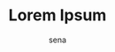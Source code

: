 ---
layout: ipsumpage

title: Lorem Ipsum
key: lorem_ipsum
description: "Lorem Ipsum is simply dummy text of the printing and typesetting industry. Lorem Ipsum has been the industry's standard dummy text ever since the 1500s, when an unknown printer took a galley of type and scrambled it to make a type specimen book. It has survived not only five centuries, but also the leap into electronic typesetting, remaining essentially unchanged. It was popularised in the 1960s with the release of Letraset sheets containing Lorem Ipsum passages, and more recently with desktop publishing software like Aldus PageMaker including versions of Lorem Ipsum."
site: "http://lipsum.com/"
author: sena
start_with: "Lorem ipsum dolor sit amet"
collaborative: true
language:
  - name: latin
    text:
    - Nulla facilisi.
    - Nam ut est dui.
    - Ut eu eros est.
    - Ut et elit arcu.
    - Sed non mi quam.
    - In vel mi magna.
    - Nulla facilisi.
    - Etiam ac eros mi.
    - Ut sed erat elit.
    - In vel erat nisl.
    - Proin eu sem est.
    - Nam sed nunc nibh.
    - Sed eu diam lorem.
    - Etiam et nunc est.
    - Cras sed augue mi.
    - Etiam non mi nisi.
    - Proin in nisi leo.
    - Nam in velit quam.
    - Nunc quis nibh dui.
    - Sed in mollis arcu.
    - Mauris at nunc est.
    - Ut vitae sem dolor.
    - Proin a ligula sem.
    - Cras a tempus arcu.
    - In et porta mauris.
    - Donec nec ex velit.
    - Etiam sed nisl quam.
    - Sed in lacus libero.
    - Nunc id augue justo.
    - Nunc eu turpis diam.
    - Mauris vel velit ex.
    - Suspendisse potenti.
    - Aliquam a nisl ante.
    - Proin id ipsum odio.
    - Mauris in nunc nibh.
    - Sed id turpis lacus.
    - Mauris vel est elit.
    - Nulla a rutrum diam.
    - Sed id dapibus diam.
    - Aliquam id quam mi.
    - Etiam in magna diam.
    - Duis ut massa dolor.
    - Donec a tempor nisi.
    - Cras id dapibus est.
    - Proin a aliquet eros.
    - Nam in dignissim dui.
    - Cras eu rutrum velit.
    - Cras at hendrerit ex.
    - In eget tempus elit.
    - Fusce et varius orci.
    - Quisque at nunc nunc.
    - Ut vitae dolor risus.
    - Aliquam eu sem justo.
    - Sed nec dolor sapien.
    - Nam id pretium lorem.
    - Ut in accumsan justo.
    - Aliquam erat volutpat.
    - Maecenas at urna quam.
    - Ut ut molestie massa.
    - Cras non magna tortor.
    - Aliquam ac purus arcu.
    - Aenean et quam libero.
    - Sed vel accumsan arcu.
    - Sed non laoreet massa.
    - Duis vel mattis massa.
    - Morbi ut rutrum risus.
    - Nunc eu dapibus velit.
    - Sed sed dictum mauris.
    - Integer id ipsum orci.
    - Etiam a convallis est.
    - Cras ac volutpat urna.
    - Cras vel lectus metus.
    - Duis vitae lacus nisl.
    - Mauris eget diam quam.
    - Aliquam vel urna nisi.
    - Maecenas sed sem felis.
    - Nulla quis congue orci.
    - Maecenas eu urna massa.
    - Nam nec placerat risus.
    - Morbi vitae nibh augue.
    - Morbi non finibus arcu.
    - Etiam in porttitor leo.
    - Proin quis risus nulla.
    - Quisque at odio libero.
    - In nec vulputate magna.
    - Etiam eget metus risus.
    - Sed efficitur diam leo.
    - Donec et rutrum mauris.
    - Aliquam erat volutpat.
    - Donec eget nulla felis.
    - Integer at dolor dolor.
    - Praesent a porta lacus.
    - Duis et convallis odio.
    - Morbi quis pretium est.
    - Nunc quis sodales erat.
    - Vivamus nec congue nunc.
    - Quisque et pretium urna.
    - Proin eu vehicula ante.
    - Donec et aliquam tortor.
    - Duis sed accumsan purus.
    - Sed consequat mi lectus.
    - Morbi at rhoncus ipsum.
    - Nunc et porttitor magna.
    - Praesent eu porta felis.
    - Mauris at pulvinar quam.
    - Praesent et sapien dui.
    - In vitae ultrices purus.
    - Nunc nec consequat odio.
    - Nulla ac convallis nisl.
    - Nulla nec venenatis sem.
    - Sed vitae tempor tellus.
    - Donec et gravida felis.
    - Praesent id dui tellus.
    - Sed nec ullamcorper nunc.
    - Maecenas et tempor lorem.
    - Morbi sed euismod ligula.
    - Cras bibendum mi mauris.
    - Praesent ut aliquet quam.
    - Maecenas eget dolor ante.
    - Vivamus eu sodales purus.
    - Nulla vel tincidunt quam.
    - Phasellus ut maximus est.
    - Aliquam vel mauris diam.
    - Vivamus quis velit lacus.
    - Mauris quis rutrum magna.
    - Proin eget egestas lacus.
    - Maecenas et dignissim ex.
    - Aenean quis dapibus diam.
    - Proin accumsan nulla arcu.
    - Donec non elementum velit.
    - In sit amet tempor turpis.
    - Pellentesque eu semper ex.
    - Vivamus eget ligula lorem.
    - Sed id sollicitudin nulla.
    - Quisque ut venenatis nunc.
    - In vel pellentesque elit.
    - Maecenas non felis tortor.
    - Duis nec malesuada massa.
    - Aenean sed dignissim urna.
    - Maecenas vel semper lorem.
    - Nulla sit amet massa diam.
    - Fusce aliquet mauris eros.
    - Fusce sed ultrices sapien.
    - Fusce ac ultricies mauris.
    - Sed quis imperdiet turpis.
    - Nulla ut molestie sapien.
    - Quisque id hendrerit eros.
    - Aenean quis cursus turpis.
    - Quisque a facilisis lacus.
    - Nunc vulputate mauris nibh.
    - Integer non pulvinar purus.
    - Vestibulum at lobortis dui.
    - Nunc pretium semper mollis.
    - Integer ac fringilla lacus.
    - Suspendisse a dictum lorem.
    - Cras eget efficitur tellus.
    - Vivamus quis hendrerit est.
    - Donec auctor vehicula urna.
    - Sed mollis lacinia iaculis.
    - Etiam sit amet tellus nunc.
    - Vestibulum non purus justo.
    - Praesent in vehicula ipsum.
    - Duis at vestibulum libero.
    - Phasellus nec maximus diam.
    - Vestibulum a dapibus lorem.
    - Donec sit amet massa felis.
    - Curabitur nec aliquam nibh.
    - Sed venenatis rhoncus justo.
    - Ut convallis commodo tempus.
    - Donec eget pellentesque mi.
    - Morbi feugiat porta blandit.
    - Morbi tempus mollis maximus.
    - Aliquam sit amet eros quam.
    - Donec et condimentum tellus.
    - Suspendisse et rhoncus nibh.
    - Phasellus quis dolor mauris.
    - Aenean sed porttitor tellus.
    - Ut mollis tempus vestibulum.
    - Aliquam sit amet risus arcu.
    - Duis congue semper ultrices.
    - Sed bibendum semper blandit.
    - Praesent nec hendrerit nisl.
    - Aenean eget accumsan ipsum.
    - Morbi sit amet tortor ipsum.
    - Nunc vitae pellentesque erat.
    - Curabitur eu sagittis mauris.
    - Vestibulum eu consequat nisl.
    - Vestibulum vitae mattis quam.
    - Donec bibendum euismod massa.
    - In sit amet tincidunt turpis.
    - Maecenas eget posuere sapien.
    - In porttitor auctor molestie.
    - Suspendisse nec ligula ipsum.
    - Proin iaculis posuere felis.
    - Vivamus in ullamcorper lacus.
    - Sed semper rutrum ultricies.
    - Ut ornare et dolor at viverra.
    - Vestibulum ut tincidunt metus.
    - Vivamus sit amet mauris purus.
    - Phasellus nec imperdiet ipsum.
    - Etiam ornare semper vulputate.
    - Nulla tempor dapibus pulvinar.
    - Mauris faucibus vulputate sem.
    - Phasellus in consectetur nibh.
    - Nullam pharetra volutpat nunc.
    - Fusce sit amet suscipit metus.
    - Phasellus id hendrerit lectus.
    - Donec luctus nec mi id finibus.
    - Duis pharetra hendrerit congue.
    - Aliquam iaculis auctor varius.
    - Morbi blandit facilisis mollis.
    - Fusce venenatis viverra cursus.
    - Nullam malesuada viverra porta.
    - Nunc efficitur dapibus dapibus.
    - Donec accumsan a elit ut semper.
    - Pellentesque a dignissim libero.
    - Sed finibus quis magna ut porta.
    - Nulla efficitur mollis placerat.
    - Quisque varius aliquam faucibus.
    - Nulla placerat efficitur dictum.
    - Donec tincidunt sagittis mattis.
    - Mauris placerat lobortis tempor.
    - Pellentesque sit amet nibh diam.
    - Sed consectetur faucibus rutrum.
    - Aenean congue sagittis pharetra.
    - Suspendisse non hendrerit massa.
    - Pellentesque a vestibulum nunc.
    - In hac habitasse platea dictumst.
    - Suspendisse quis bibendum justo.
    - Curabitur sit amet ligula tellus.
    - Nulla rutrum convallis ultricies.
    - Donec sagittis ullamcorper felis.
    - Ut egestas quis erat in eleifend.
    - Suspendisse sit amet lacus risus.
    - Nullam cursus finibus dignissim.
    - Phasellus varius interdum maximus.
    - Fusce laoreet fermentum malesuada.
    - Donec varius est a semper laoreet.
    - Cras rutrum non ante ut elementum.
    - Proin euismod fermentum venenatis.
    - Ut a nulla ac velit luctus ornare.
    - Donec iaculis vestibulum vehicula.
    - Nullam ultrices tristique dapibus.
    - Sed malesuada vestibulum iaculis.
    - Quisque iaculis vel massa a porta.
    - Maecenas blandit commodo interdum.
    - Pellentesque ut sollicitudin ante.
    - Quisque mollis et dolor at rutrum.
    - Donec vestibulum aliquet facilisis.
    - In eu leo id lacus gravida commodo.
    - In fringilla vel ante non bibendum.
    - Phasellus sit amet volutpat ligula.
    - Aenean egestas in augue in laoreet.
    - Pellentesque sit amet iaculis eros.
    - Nulla fringilla ac orci in laoreet.
    - Etiam lacinia at neque nec ornare.
    - Fusce interdum vulputate suscipit.
    - Pellentesque sit amet molestie sem.
    - Nam tempus mi eu rhoncus suscipit.
    - Nulla tristique porttitor pharetra.
    - Sed lacinia sollicitudin malesuada.
    - Curabitur ultricies varius feugiat.
    - Aliquam fermentum volutpat aliquam.
    - Phasellus cursus eu urna eu laoreet.
    - Duis faucibus et purus non sodales.
    - Nullam rutrum ac dui eu consectetur.
    - Ut laoreet tempor sem ut tristique.
    - Nulla interdum non diam non aliquet.
    - Nam ultrices eget massa et placerat.
    - Aliquam lobortis at ante non cursus.
    - Ut malesuada at neque eget molestie.
    - Maecenas elementum fringilla semper.
    - Ut at nibh vitae dui mattis aliquam.
    - Pellentesque luctus luctus eleifend.
    - Vivamus porttitor aliquam ultricies.
    - Maecenas tempus in ex vitae commodo.
    - Sed elementum eget urna ac accumsan.
    - Nunc a sem ut nibh luctus tristique.
    - Donec porttitor feugiat condimentum.
    - Ut et egestas tellus, et feugiat ex.
    - Nulla varius pellentesque pulvinar.
    - Suspendisse sit amet vehicula neque.
    - Fusce dignissim hendrerit hendrerit.
    - Etiam laoreet porttitor consectetur.
    - Sed interdum eu sapien a scelerisque.
    - In sodales faucibus diam eu gravida.
    - Vivamus bibendum eget est in sodales.
    - Aenean blandit et tortor sed feugiat.
    - Duis sodales erat nec cursus gravida.
    - Proin hendrerit ac erat in convallis.
    - Proin auctor tempus lacus et egestas.
    - Nulla suscipit sed neque et sagittis.
    - Phasellus ultricies iaculis blandit.
    - Suspendisse vehicula porta hendrerit.
    - Integer accumsan condimentum lacinia.
    - Mauris aliquet consectetur venenatis.
    - Cras pharetra eget odio et eleifend.
    - Quisque varius eu lacus in ultricies.
    - Cras non accumsan nisi, a varius eros.
    - Morbi laoreet dui ut mattis vulputate.
    - Aenean accumsan sem in pretium tempus.
    - Suspendisse dignissim feugiat sodales.
    - Praesent condimentum ornare facilisis.
    - Suspendisse lacinia suscipit bibendum.
    - Suspendisse malesuada rhoncus egestas.
    - Donec lacinia ut sem quis consectetur.
    - Proin convallis a dui non ullamcorper.
    - Proin lobortis ut arcu eget tristique.
    - Etiam luctus nulla ac faucibus luctus.
    - Pellentesque rutrum tincidunt finibus.
    - Nam interdum eleifend neque eu mollis.
    - Vestibulum congue porttitor hendrerit.
    - Cras sagittis id lorem feugiat tempor.
    - Praesent ornare ut turpis eu sodales.
    - In fermentum bibendum neque in varius.
    - Cras id elementum dui, a pretium nunc.
    - Etiam interdum vel neque eu hendrerit.
    - Sed tincidunt felis id congue mattis.
    - Integer malesuada ipsum vel molestie.
    - Donec faucibus rutrum erat sed ornare.
    - Nam fringilla sed dolor quis malesuada.
    - Sed ultricies metus vel cursus viverra.
    - Fusce feugiat vitae augue eget dapibus.
    - Nunc ut ornare orci, vitae laoreet est.
    - Donec mollis euismod erat ut fermentum.
    - Nam convallis vitae nulla non faucibus.
    - Duis tincidunt fermentum sem id tempus.
    - Aliquam laoreet nec mi porta elementum.
    - Sed rutrum mollis mauris nec ultricies.
    - Sed sed erat nec neque dapibus feugiat.
    - Duis egestas ante eu commodo hendrerit.
    - Sed cursus facilisis metus et volutpat.
    - Sed tempus metus vel pretium porttitor.
    - Fusce a erat in tortor tempor molestie.
    - In tempor orci non nulla tempus tempus.
    - Maecenas ultricies facilisis convallis.
    - Pellentesque euismod egestas venenatis.
    - Donec vehicula viverra eros eu aliquet.
    - Vestibulum consectetur finibus gravida.
    - Donec accumsan id urna sit amet dictum.
    - Donec consectetur nec est et dignissim.
    - Sed sed quam non est finibus hendrerit.
    - Vivamus vestibulum sed lacus eu mollis.
    - Sed mattis ante ac leo semper lobortis.
    - Aenean aliquet eget lectus eget tempor.
    - Nam vestibulum imperdiet quam a rutrum.
    - Vivamus efficitur at elit eget laoreet.
    - Donec a quam ut turpis iaculis molestie.
    - Praesent rutrum nulla id ornare euismod.
    - Nam suscipit est ac tristique imperdiet.
    - Sed eu commodo eros, ac porttitor justo.
    - Cras vel nisl at mauris imperdiet porta.
    - Nam eleifend erat vel dictum vestibulum.
    - Duis commodo neque at consequat dapibus.
    - Nulla malesuada euismod metus a laoreet.
    - Cras placerat a magna eget pellentesque.
    - Mauris luctus dolor quis tempor aliquet.
    - Praesent molestie et urna sed tristique.
    - Etiam sed quam id nisl mollis imperdiet.
    - Donec quis quam et diam lacinia lacinia.
    - Praesent porta nisl ut laoreet sagittis.
    - Fusce id semper tortor, a accumsan urna.
    - Aenean varius consectetur est at luctus.
    - Ut lobortis libero eu convallis egestas.
    - Donec sed dui in neque suscipit egestas.
    - Quisque lobortis ultricies leo a dictum.
    - Fusce imperdiet dictum dolor in gravida.
    - Sed ac justo eget felis luctus volutpat.
    - Integer viverra neque et luctus rhoncus.
    - Suspendisse bibendum facilisis placerat.
    - Proin a euismod leo, aliquet ornare est.
    - Nam a tellus eu ipsum malesuada luctus.
    - Fusce vulputate eget augue ut elementum.
    - Nunc luctus vulputate dolor a consequat.
    - Sed congue magna a odio aliquam accumsan.
    - Phasellus sodales ac ipsum vel convallis.
    - Nunc quis nibh non sem viverra interdum.
    - Mauris sodales quam et ex tempor egestas.
    - Donec eu luctus dolor, non posuere felis.
    - Nulla mollis risus et venenatis pharetra.
    - Fusce eget risus ut sem semper elementum.
    - Duis sodales odio at tincidunt imperdiet.
    - Sed ut accumsan turpis, eu lacinia magna.
    - Sed quis mauris sed nisl volutpat varius.
    - In molestie porttitor eros sed hendrerit.
    - Aliquam aliquet vitae sem ut consectetur.
    - Vestibulum dapibus id magna id tincidunt.
    - Vestibulum vehicula ut nibh sed sagittis.
    - Sed pulvinar dui ut condimentum interdum.
    - Sed non elit nec dolor gravida ultricies.
    - Nullam volutpat arcu et vehicula feugiat.
    - Nam dignissim turpis at accumsan feugiat.
    - Aenean lacinia nulla a tincidunt egestas.
    - Sed nec tellus nec enim mattis dignissim.
    - Cras lobortis est vel venenatis aliquet.
    - Duis tempus tellus non mi ornare maximus.
    - Duis vitae est at augue congue elementum.
    - Nam venenatis justo vel semper imperdiet.
    - Nam vestibulum vulputate nisi id posuere.
    - Nulla faucibus lacus et bibendum gravida.
    - Nulla consequat elit at mollis elementum.
    - Aenean sagittis fermentum nisi eu congue.
    - Nullam egestas imperdiet purus id auctor.
    - In sed accumsan ipsum, nec tempus libero.
    - Duis rutrum justo quis tristique finibus.
    - Ut pretium leo et diam aliquam hendrerit.
    - Aliquam egestas eros in ultricies cursus.
    - Duis id ipsum a ipsum suscipit fermentum.
    - Mauris mollis ligula ac rhoncus volutpat.
    - Donec ultricies sit amet mauris ac mattis.
    - Quisque dictum augue et tristique iaculis.
    - Nullam bibendum ipsum a placerat commodo.
    - In consectetur dapibus urna ac vestibulum.
    - Morbi nec magna egestas ex cursus finibus.
    - Donec id interdum lacus, et dapibus augue.
    - Donec id sagittis eros, non luctus sapien.
    - Donec in eros quis risus euismod placerat.
    - Cras id dictum quam, vel ullamcorper diam.
    - Etiam vitae commodo velit, a dapibus erat.
    - Vivamus vel ipsum vel nibh lacinia varius.
    - Maecenas ornare ipsum ut placerat rhoncus.
    - Proin consectetur sed diam ut condimentum.
    - Etiam faucibus dictum erat quis fermentum.
    - Maecenas eu aliquam orci, at viverra arcu.
    - Nullam ut nisl in lacus rhoncus porttitor.
    - Etiam consequat elementum ante ac pretium.
    - Sed sodales augue id sapien porta finibus.
    - Nam ut tellus quis est suscipit fringilla.
    - Vestibulum mollis eu neque quis dignissim.
    - Nam consequat hendrerit justo non sodales.
    - Suspendisse ut mi a ligula rutrum iaculis.
    - Donec dapibus vitae libero quis facilisis.
    - Integer a nisi ac ligula faucibus blandit.
    - Sed feugiat massa eu sollicitudin posuere.
    - Sed eget congue metus, sed accumsan dolor.
    - Mauris eget nunc ac ante tempus vulputate.
    - Nulla sed urna vel urna dignissim dapibus.
    - Cras condimentum vitae augue et elementum.
    - Sed non purus nec dui sollicitudin ornare.
    - Maecenas tristique pellentesque vulputate.
    - Mauris eleifend sit amet dui non sagittis.
    - Donec eleifend neque sed placerat egestas.
    - Proin accumsan nisl ac porttitor tincidunt.
    - Integer in posuere ligula, a dapibus felis.
    - Nunc aliquet dapibus tellus quis facilisis.
    - Phasellus commodo quis augue eget placerat.
    - Nam tincidunt odio a lobortis pellentesque.
    - Nam ullamcorper faucibus leo quis molestie.
    - Etiam in commodo lectus, id fringilla diam.
    - Sed bibendum lobortis nibh at sollicitudin.
    - Duis scelerisque convallis dui nec lacinia.
    - Maecenas sollicitudin accumsan scelerisque.
    - Nullam lacinia metus eu sagittis facilisis.
    - Integer vitae massa eget ante semper porta.
    - In commodo purus non dui dapibus vulputate.
    - Proin nec sodales neque, ac laoreet tellus.
    - Aliquam ullamcorper sed risus et tristique.
    - Maecenas posuere mauris non tempus laoreet.
    - Aenean non venenatis leo, sed tempus massa.
    - Cras pellentesque sodales nisl ut accumsan.
    - Duis sed sapien eu lectus congue tincidunt.
    - Phasellus ornare tellus ac porta vulputate.
    - Sed quis viverra leo, vel condimentum erat.
    - Etiam quis orci at ligula molestie lacinia.
    - Cras vel magna auctor quam faucibus cursus.
    - Nam id magna eget sapien vehicula pulvinar.
    - Morbi imperdiet odio a dapibus scelerisque.
    - Vivamus lacinia nunc non hendrerit feugiat.
    - Ut tincidunt lacus ac augue rhoncus pretium.
    - Sed ultrices scelerisque turpis a tristique.
    - Etiam porta nibh id justo gravida imperdiet.
    - Morbi lobortis pharetra libero id sagittis.
    - Vestibulum feugiat sed lectus nec hendrerit.
    - Aenean tincidunt turpis eu imperdiet rutrum.
    - Cras scelerisque porttitor libero eu semper.
    - Curabitur egestas maximus augue ac laoreet.
    - Aenean aliquet erat euismod placerat congue.
    - Mauris blandit lacinia metus eget placerat.
    - Sed malesuada dictum sapien sit amet luctus.
    - Mauris convallis tristique tortor a viverra.
    - Nullam sodales mi eget leo tristique semper.
    - Pellentesque venenatis eget velit et tempor.
    - Nunc tempus sit amet metus quis condimentum.
    - Donec mollis condimentum justo et facilisis.
    - Phasellus nec ante ut magna dapibus feugiat.
    - Nullam ut convallis eros, id placerat massa.
    - Aenean vestibulum ac dolor suscipit cursus.
    - Nunc interdum ex id quam tristique molestie.
    - Quisque vel enim sed nulla tempus accumsan.
    - Aenean at orci id lectus hendrerit finibus.
    - Suspendisse cursus non dui eleifend iaculis.
    - Proin pharetra ullamcorper nibh eget cursus.
    - Proin rutrum nunc vitae placerat efficitur.
    - Duis in odio vel nulla consectetur feugiat.
    - Cras suscipit sem sed malesuada scelerisque.
    - Sed tincidunt nibh sed sem efficitur ornare.
    - Nunc sed diam quis justo placerat tincidunt.
    - Duis scelerisque elementum magna ut gravida.
    - Nunc a laoreet lectus, volutpat mattis sem.
    - Mauris vitae imperdiet est, ac tempus tortor.
    - Aliquam rutrum orci porta finibus vestibulum.
    - In pretium sit amet libero eget scelerisque.
    - Phasellus et tortor id odio iaculis vehicula.
    - Ut elementum lorem eget metus semper posuere.
    - Aenean lobortis purus ut arcu porta sodales.
    - Etiam a elit condimentum nunc tempus aliquet.
    - In aliquam neque et neque volutpat consequat.
    - Integer efficitur lorem ac dapibus vulputate.
    - Morbi pulvinar ante a nisi consequat egestas.
    - Donec scelerisque interdum nunc et vulputate.
    - Sed quis sagittis lacus, sed ultrices sapien.
    - Etiam egestas ligula sed aliquet ullamcorper.
    - Phasellus vitae pulvinar urna, in luctus leo.
    - Aliquam in vulputate nisl, et vehicula massa.
    - Nulla eget dui eget orci vestibulum interdum.
    - Cras vitae scelerisque lorem, id ornare ante.
    - Aenean nec placerat neque, eget dictum velit.
    - Mauris sed elit ac tellus tempus condimentum.
    - Suspendisse lobortis tortor a tempus lacinia.
    - Ut malesuada metus sit amet efficitur ornare.
    - Cras sed tincidunt arcu, rutrum interdum leo.
    - Aenean vitae dolor nec nunc interdum lacinia.
    - Nullam vehicula et arcu eleifend scelerisque.
    - Fusce sed arcu et leo pellentesque facilisis.
    - Pellentesque consequat id risus ut suscipit.
    - Aliquam a ultrices velit, sit amet dapibus ex.
    - Maecenas egestas augue eget venenatis feugiat.
    - Morbi et aliquet nulla, sit amet laoreet urna.
    - Praesent fermentum volutpat nibh id convallis.
    - Integer eleifend sit amet dolor ut vestibulum.
    - Praesent accumsan sit amet libero vel euismod.
    - Morbi nec lectus ut massa consectetur feugiat.
    - Mauris posuere odio non metus luctus pharetra.
    - Etiam convallis venenatis leo vitae pulvinar.
    - Donec at interdum magna, fermentum varius dui.
    - Praesent at vestibulum augue, et semper massa.
    - Mauris a lectus sed massa porttitor fermentum.
    - Sed tempus leo et urna pellentesque efficitur.
    - Integer in tincidunt dui, et vestibulum massa.
    - Nulla condimentum leo ac mi tincidunt dictum.
    - Suspendisse tempus risus vitae gravida ornare.
    - Curabitur eleifend accumsan eros at imperdiet.
    - Suspendisse consequat porta augue a tincidunt.
    - Pellentesque dapibus velit id ornare interdum.
    - Mauris tempus tortor viverra ex rutrum cursus.
    - Morbi viverra erat eu nisi congue consectetur.
    - Sed lacinia nisi at nunc scelerisque placerat.
    - Mauris condimentum ipsum in vehicula vehicula.
    - Pellentesque a nisi vitae orci posuere tempus.
    - Nam ornare tortor sed nisl fringilla sagittis.
    - Suspendisse euismod ipsum eu bibendum iaculis.
    - Proin rutrum metus eleifend porttitor iaculis.
    - Fusce ut porttitor mi, efficitur ornare nunc.
    - Praesent placerat feugiat elit eget tincidunt.
    - Praesent fermentum facilisis nunc eu vehicula.
    - Morbi eget urna sed augue gravida ullamcorper.
    - Vestibulum consectetur at tortor non facilisis.
    - Fusce eget suscipit sapien, eget rhoncus lorem.
    - Nullam ornare libero quis est molestie sodales.
    - Phasellus ac maximus dui, vel consequat ligula.
    - Etiam placerat sem non ligula tempor consequat.
    - Sed sit amet neque ac nisl elementum pulvinar.
    - Sed tempus sem eu tellus tincidunt condimentum.
    - Curabitur id elementum velit, ut vehicula nibh.
    - Donec vehicula turpis id odio pretium interdum.
    - Integer ac metus sit amet elit accumsan auctor.
    - Fusce at hendrerit lorem, in ullamcorper ipsum.
    - Nullam lobortis arcu in mauris semper molestie.
    - Fusce quis ultricies metus, quis lobortis ante.
    - Integer eget eros eget quam placerat venenatis.
    - Nam facilisis mauris vel nulla feugiat blandit.
    - Sed ut purus sit amet erat imperdiet dignissim.
    - Nullam laoreet nisl sed lacus pharetra rhoncus.
    - Maecenas interdum aliquam nisi vitae consequat.
    - Vestibulum at velit a tellus varius tincidunt.
    - Mauris interdum turpis a diam imperdiet mattis.
    - Sed porta dolor odio, ac cursus diam ornare a.
    - Morbi ac ex ut lorem viverra laoreet at ut leo.
    - Donec sagittis neque eu nunc lobortis egestas.
    - Cras sit amet hendrerit augue, ut mollis felis.
    - Praesent vestibulum scelerisque sem ut rhoncus.
    - Donec tincidunt eros eu lectus laoreet pretium.
    - Nam interdum nisi et velit efficitur tristique.
    - Sed tempor lectus vel lacus tincidunt suscipit.
    - Mauris pellentesque suscipit lacus ut placerat.
    - Nunc condimentum dolor at nunc dapibus iaculis.
    - Donec vitae posuere nulla, eget venenatis ante.
    - Vivamus ac justo at turpis convallis efficitur.
    - Sed condimentum turpis eu metus semper eleifend.
    - Pellentesque quis mi non erat fringilla semper.
    - Nunc imperdiet consectetur magna, ac rutrum dui.
    - Donec maximus metus a orci vestibulum imperdiet.
    - Proin a quam interdum felis vulputate tincidunt.
    - Donec lobortis metus quis magna eleifend auctor.
    - Morbi aliquet justo vitae tellus luctus commodo.
    - Aenean efficitur sit amet libero a ullamcorper.
    - Mauris vestibulum suscipit mauris vitae aliquam.
    - Mauris venenatis est sit amet facilisis viverra.
    - Praesent placerat felis id nunc iaculis dapibus.
    - Vestibulum vitae accumsan dui, nec ornare metus.
    - Mauris sollicitudin vel dolor vitae consectetur.
    - Aliquam scelerisque turpis quis vehicula rutrum.
    - Pellentesque volutpat vehicula est quis aliquam.
    - Aliquam vel finibus mi, faucibus convallis orci.
    - Phasellus eget sem varius enim consequat tempor.
    - Nulla vel lobortis tortor, nec pellentesque sem.
    - Curabitur eget tristique mi, ac malesuada nulla.
    - Phasellus ultricies urna vel nisi rutrum ornare.
    - Vestibulum placerat sem eget efficitur volutpat.
    - Vestibulum nec aliquet massa, ac mollis turpis.
    - Phasellus pharetra leo a enim molestie faucibus.
    - Mauris aliquet elit quis enim rhoncus elementum.
    - Maecenas sit amet metus vel eros dictum aliquet.
    - Etiam finibus massa posuere est cursus accumsan.
    - Phasellus ornare lectus eu purus congue viverra.
    - Phasellus ornare tellus vitae commodo dignissim.
    - Vestibulum in ultricies augue, at porttitor dui.
    - Morbi efficitur est vel ante malesuada molestie.
    - Quisque eget lobortis erat, quis bibendum massa.
    - Etiam ullamcorper tellus id efficitur fringilla.
    - Sed eleifend rhoncus dui hendrerit pellentesque.
    - Etiam venenatis fringilla lorem id sollicitudin.
    - Morbi sit amet venenatis odio, at rutrum tellus.
    - Aliquam placerat ex in sem pellentesque iaculis.
    - Phasellus iaculis libero eleifend egestas dictum.
    - Phasellus non tortor in augue ullamcorper rutrum.
    - Mauris sit amet interdum dui, id porttitor nulla.
    - Maecenas pulvinar gravida risus sit amet euismod.
    - Etiam pharetra urna vel orci laoreet ullamcorper.
    - Aenean fringilla sit amet lorem viverra bibendum.
    - Vivamus euismod nibh nec augue facilisis rhoncus.
    - Proin fringilla turpis varius auctor ullamcorper.
    - Integer iaculis pellentesque turpis ut ultricies.
    - Donec tincidunt odio sed eros varius scelerisque.
    - Pellentesque sagittis nisl eget sagittis viverra.
    - Morbi pharetra tellus id nulla egestas tincidunt.
    - Integer at nisi maximus massa convallis interdum.
    - Fusce id ipsum non diam tempor feugiat at ut sem.
    - Etiam ultricies diam eget erat egestas tincidunt.
    - Pellentesque vel pulvinar mi, quis sagittis erat.
    - Nunc blandit vestibulum nulla, sed posuere magna.
    - Mauris eget faucibus nunc, nec scelerisque ipsum.
    - Proin sodales ligula eu metus porttitor gravida.
    - Donec facilisis lorem at libero accumsan laoreet.
    - Praesent a molestie nisl, rhoncus blandit tellus.
    - Proin mollis nisi consequat orci dictum suscipit.
    - Mauris lobortis nisl quis mauris mollis fermentum.
    - Fusce dignissim felis a justo facilisis hendrerit.
    - Proin et mi ut sem dictum fringilla quis at lorem.
    - Donec aliquet turpis non pellentesque ullamcorper.
    - Ut eu diam non sem porttitor porta id vitae arcu.
    - Sed ut sem ac orci placerat fringilla in non nunc.
    - Pellentesque eget ultricies sem, non feugiat enim.
    - Nullam dignissim ante eu lectus sagittis vehicula.
    - Mauris non elit at nisl tempus gravida ut sed dui.
    - Nunc in vehicula elit, aliquam ullamcorper libero.
    - Curabitur eget ultricies risus, et pulvinar ipsum.
    - Fusce semper pellentesque sem, ut bibendum mauris.
    - Vestibulum laoreet lacus ac dui interdum accumsan.
    - Aliquam efficitur lorem id sollicitudin tincidunt.
    - Proin tincidunt dolor id augue scelerisque tempor.
    - Nullam hendrerit efficitur erat sit amet accumsan.
    - Vestibulum non faucibus tellus, a consectetur dui.
    - Maecenas sagittis urna et est efficitur ultricies.
    - Nullam vestibulum sed enim vestibulum condimentum.
    - Nulla pretium purus eu ipsum consequat vestibulum.
    - Donec fermentum enim vitae leo condimentum dictum.
    - Nam ullamcorper neque pharetra eleifend convallis.
    - Etiam condimentum varius neque, et consequat enim.
    - Donec facilisis varius dolor, quis fermentum augue.
    - Donec pulvinar mi dui, quis rhoncus erat semper ut.
    - Vestibulum rutrum ultricies metus eget consectetur.
    - Donec cursus dolor vitae diam condimentum commodo.
    - Praesent in dui sed ante varius iaculis sed id leo.
    - Curabitur venenatis vitae dolor sit amet dignissim.
    - Suspendisse interdum leo non neque dapibus laoreet.
    - Pellentesque volutpat eros vel nunc rutrum sodales.
    - Curabitur interdum est tristique mollis dignissim.
    - Nulla faucibus elit quis dolor consequat fringilla.
    - Nam consectetur molestie lacus vulputate malesuada.
    - Sed sed ante at dolor ullamcorper congue at ut est.
    - Maecenas sagittis porttitor justo aliquam pharetra.
    - Etiam placerat tortor nec libero euismod fermentum.
    - Pellentesque consectetur commodo ex sed tincidunt.
    - Nunc ut nibh quis nulla cursus laoreet ut sed urna.
    - Phasellus finibus sapien et sollicitudin venenatis.
    - Proin ut turpis in felis mollis aliquam id in orci.
    - Sed elementum enim ipsum, ac laoreet dui rutrum non.
    - Quisque pellentesque condimentum elit non dignissim.
    - Aliquam vestibulum lorem non tortor aliquet posuere.
    - Etiam vitae lorem ut arcu gravida commodo at ut sem.
    - Nunc nec ante eu dui suscipit pretium nec nec magna.
    - Cras non diam mollis, auctor erat eu, iaculis massa.
    - Etiam pulvinar ex erat, in malesuada arcu maximus a.
    - Aenean tincidunt turpis vitae est vestibulum mattis.
    - Sed ultrices est dolor, eget feugiat urna ornare at.
    - Etiam eu nisi quis dui tempus tincidunt non ut diam.
    - Etiam at erat non lorem faucibus commodo a eu massa.
    - Pellentesque et facilisis nulla, nec rutrum tellus.
    - Proin a magna vel nisl interdum efficitur nec a nisi.
    - Integer hendrerit bibendum erat, in tristique lectus.
    - Pellentesque sed aliquet lorem, in consectetur risus.
    - Mauris id felis porta, rutrum sem non, ultrices urna.
    - Vivamus aliquam accumsan tortor venenatis tincidunt.
    - Vivamus sit amet urna vel augue lacinia sollicitudin.
    - Donec eget quam et tortor laoreet auctor vitae a dui.
    - Sed facilisis nisi odio, in aliquet felis laoreet ac.
    - In in quam vulputate, tempor nisl sed, rutrum lectus.
    - Integer sit amet volutpat lectus, nec faucibus nulla.
    - Suspendisse cursus tortor ut mauris vehicula viverra.
    - Maecenas tincidunt lectus eu augue maximus ultricies.
    - Sed nec dui nec ante auctor ultrices a placerat urna.
    - Nulla non sollicitudin arcu, vitae condimentum velit.
    - Mauris pretium est mi, at feugiat quam vehicula quis.
    - Vivamus laoreet nulla eget ipsum tincidunt convallis.
    - In volutpat neque lacus, eu imperdiet mi finibus vel.
    - Nulla et risus in mauris aliquam pharetra at id odio.
    - Donec ut sapien ut velit mattis mollis vitae sed elit.
    - Aliquam a leo gravida, varius est eu, ultricies felis.
    - Nunc sollicitudin magna commodo sollicitudin blandit.
    - Phasellus ullamcorper libero nec leo mattis tincidunt.
    - Cras eu augue pharetra, sodales est vel, tempus augue.
    - Vestibulum venenatis quam at lorem bibendum tristique.
    - Sed sit amet tellus scelerisque dolor aliquam lacinia.
    - Vivamus condimentum ipsum ac massa suscipit dignissim.
    - Cras efficitur nisl ligula, in gravida erat luctus ut.
    - Morbi posuere justo sit amet magna eleifend convallis.
    - Cras vehicula dapibus leo, id mollis velit blandit eu.
    - Suspendisse vel massa sit amet lorem interdum feugiat.
    - Morbi commodo enim turpis, id elementum ex viverra in.
    - Ut molestie posuere sapien, ut iaculis mi dignissim a.
    - Aliquam eu ipsum at erat faucibus maximus a porta dui.
    - Pellentesque et urna quis lorem venenatis consectetur.
    - Nullam aliquam bibendum eros, a cursus dui semper sed.
    - Praesent sit amet enim ac tellus vestibulum convallis.
    - Aenean semper purus accumsan ligula suscipit pulvinar.
    - Aliquam sollicitudin nisl ac mauris pretium eleifend.
    - Suspendisse posuere efficitur erat, ut scelerisque est.
    - Nam laoreet nulla dui, vel bibendum purus interdum nec.
    - Cras congue elit turpis, id commodo sapien faucibus eu.
    - Sed nec tellus non lacus ultrices rhoncus id eget urna.
    - Nullam ac est consequat, molestie nisi sed, porta ante.
    - Nulla a elit facilisis, porta risus ac, imperdiet quam.
    - Nulla volutpat orci diam, et ullamcorper odio luctus a.
    - Nam sed tortor eget nisl feugiat efficitur a eu sapien.
    - Proin ac quam in nibh feugiat tincidunt vel quis metus.
    - Aliquam non dui eget ipsum mattis tempor in eget erat.
    - Mauris pharetra justo vitae ligula porttitor imperdiet.
    - Nulla malesuada hendrerit lectus, ac malesuada ligula.
    - Curabitur suscipit turpis sed tortor sodales elementum.
    - Donec nec lacus sed dui pretium facilisis ut quis enim.
    - Aenean dictum auctor nisi, vitae accumsan ex mattis ac.
    - Sed risus elit, egestas non velit a, auctor porta nisl.
    - Integer et tortor volutpat turpis scelerisque pulvinar.
    - Aenean accumsan enim lacus, in congue lectus tempus ut.
    - Nunc non mauris vel neque euismod auctor sed eget massa.
    - In consequat metus nibh, eu bibendum arcu accumsan eget.
    - Lorem ipsum dolor sit amet, consectetur adipiscing elit.
    - Sed ligula ex, maximus in volutpat in, pulvinar ac erat.
    - Sed varius pulvinar nisi, id mollis est commodo lacinia.
    - Sed odio neque, luctus et leo eu, finibus blandit felis.
    - Vestibulum vel pellentesque tortor, sed faucibus lectus.
    - Etiam nibh diam, pretium in semper eget, rhoncus id est.
    - Sed malesuada metus est, tempor commodo purus congue ac.
    - Sed eu mi finibus, congue mi sit amet, consectetur eros.
    - Mauris interdum ornare leo, vel luctus sem vulputate ac.
    - Sed eu massa sit amet sapien rhoncus ornare eu in libero.
    - Aenean quis mi in quam pharetra dignissim at vitae magna.
    - Cras interdum augue sodales, blandit ante ac, commodo mi.
    - Mauris quis tortor ac turpis iaculis molestie eu at nibh.
    - Phasellus ac eros tempus, laoreet nisi vel, mollis nulla.
    - Integer ante ipsum, porta id urna a, congue sagittis sem.
    - Pellentesque ullamcorper orci at quam hendrerit placerat.
    - Sed ac arcu suscipit, blandit augue quis, accumsan lacus.
    - In eu ipsum molestie, porta tellus posuere, tempus metus.
    - Curabitur feugiat rutrum mi, at varius ligula viverra at.
    - Sed lobortis purus mauris, eu auctor tellus consequat ut.
    - Aenean vehicula ex eu ante vestibulum feugiat quis ac ex.
    - Cras accumsan dui mauris, ac vestibulum enim ultrices eu.
    - Proin et lectus id velit accumsan dignissim sed nec arcu.
    - Fusce quis nisi a magna lobortis laoreet quis sed tortor.
    - Donec eu lectus mollis, dignissim neque a, accumsan eros.
    - Donec nec neque tempor, lobortis magna quis, ultrices ex.
    - Mauris a sem posuere, ultrices tortor non, iaculis justo.
    - Donec eros nisl, commodo a sem sed, auctor pulvinar nisi.
    - Proin aliquam lectus metus, quis mollis tortor laoreet in.
    - Duis sodales augue in eros commodo, eu mattis mi ultrices.
    - Sed leo arcu, posuere at magna eget, ornare accumsan elit.
    - Vestibulum tristique ipsum vitae ligula venenatis aliquet.
    - Etiam bibendum dapibus turpis, non aliquet orci ornare eu.
    - Proin porttitor sagittis sem, et gravida magna mattis nec.
    - Cras mauris eros, rutrum sed malesuada eu, ornare et elit.
    - Fusce odio mi, pulvinar vel fringilla a, aliquet vel orci.
    - Maecenas non ipsum in enim tincidunt varius vitae in ante.
    - Donec nunc orci, mattis vel felis ac, auctor ultricies mi.
    - Morbi placerat molestie arcu, ac tempus odio fermentum ac.
    - Praesent convallis porta ex, eget blandit elit cursus vel.
    - Pellentesque vestibulum eros ut velit hendrerit fringilla.
    - Nulla dui leo, porta quis dui ut, sagittis ultrices purus.
    - Proin lorem leo, lacinia eu nisi at, luctus aliquet neque.
    - Nullam in libero aliquet, dignissim purus in, luctus erat.
    - Praesent id leo pulvinar, viverra orci a, facilisis purus.
    - Integer congue neque risus, id placerat quam auctor vitae.
    - Nulla ac turpis eget lectus gravida finibus at quis justo.
    - Aliquam lacus erat, mattis a cursus eu, viverra nec urna.
    - Donec rhoncus lorem dui, eget ultrices lectus pharetra in.
    - Donec vitae ante sit amet leo tempus venenatis a in purus.
    - Sed luctus justo leo, ut molestie dolor sodales consequat.
    - In quis tellus ac orci ornare elementum vel sit amet eros.
    - Curabitur hendrerit erat magna, in semper risus luctus ac.
    - Nullam mi nulla, euismod a placerat ac, bibendum vel quam.
    - Donec varius massa lacinia, porttitor est at, mollis massa.
    - Sed nisl sapien, dictum iaculis sem in, lacinia porta nisl.
    - Mauris mi mi, convallis non rutrum in, tristique non risus.
    - Sed dapibus dolor velit, in efficitur urna luctus sit amet.
    - Sed dui est, ultrices vitae nunc a, fringilla finibus nibh.
    - Curabitur hendrerit nisl nibh, eu ultrices arcu blandit at.
    - In rutrum elementum lorem, quis finibus magna rhoncus non.
    - Morbi vel sem laoreet nisl aliquet suscipit quis ac mauris.
    - Vivamus sed erat porttitor, cursus nisi et, accumsan purus.
    - Ut tristique convallis leo, in bibendum enim sodales vitae.
    - Nulla lobortis mauris at diam tempor congue sed vitae diam.
    - Etiam ac eros dapibus, malesuada sapien ut, interdum neque.
    - Cras mi purus, fermentum at justo at, iaculis varius lorem.
    - Nulla ex dui, facilisis in lorem et, bibendum porta mauris.
    - Praesent convallis ipsum id sapien consectetur ullamcorper.
    - Donec sed sapien hendrerit, pharetra lectus ut, ornare est.
    - Cras sed justo dapibus, accumsan lacus vel, tincidunt nunc.
    - Vestibulum non nibh ac sapien semper lacinia non vel ipsum.
    - Nam sit amet nunc tincidunt, bibendum augue a, mattis orci.
    - Sed imperdiet odio id ante semper, in commodo orci finibus.
    - Donec massa dolor, euismod eu aliquet vel, mattis non odio.
    - In erat massa, fermentum sed posuere nec, blandit at risus.
    - In eget magna scelerisque, auctor risus et, imperdiet arcu.
    - Donec erat libero, elementum ut tempus ut, aliquet a lorem.
    - Ut augue nisi, tempor in ornare a, imperdiet dapibus felis.
    - Duis varius orci ligula, rhoncus rhoncus orci placerat non.
    - Cras eu tortor sed urna ultricies placerat quis quis arcu.
    - Pellentesque pulvinar est leo, eu pretium turpis mattis et.
    - Nullam odio neque, lacinia in interdum ut, posuere id orci.
    - Quisque pulvinar congue massa, nec volutpat arcu cursus in.
    - Integer eleifend arcu justo, ac aliquam ipsum varius eget.
    - Sed convallis luctus nunc, non condimentum erat congue nec.
    - Sed nibh ipsum, suscipit nec turpis et, porta lacinia nisl.
    - Ut malesuada orci erat, volutpat mollis felis efficitur sed.
    - Fusce sem lorem, varius id gravida sed, imperdiet eget orci.
    - Nulla quis urna facilisis enim porta viverra id sit amet mi.
    - Duis mi diam, lacinia quis eros nec, efficitur pretium nisl.
    - In elit elit, euismod id ultricies vel, malesuada eget nunc.
    - Nulla vestibulum velit risus, nec pulvinar nisl suscipit id.
    - Donec ut enim sit amet risus venenatis tincidunt ac id odio.
    - Fusce pretium congue nisi, ut venenatis enim hendrerit eget.
    - Quisque nisi dui, cursus in ornare vel, facilisis et tortor.
    - Mauris nec lectus sed metus cursus tempor vitae vitae magna.
    - Ut massa sem, viverra at lobortis vel, facilisis vel tortor.
    - Phasellus efficitur neque rhoncus turpis malesuada volutpat.
    - Quisque sagittis ultricies nisl, eu porta dui ornare mattis.
    - Integer dui nisi, posuere nec ex et, facilisis mattis neque.
    - Donec ex neque, tincidunt eget viverra eu, dapibus et purus.
    - Mauris sit amet justo non nisl mollis fringilla et eu augue.
    - Sed pulvinar diam sed elit tempor, quis dapibus eros varius.
    - Proin scelerisque arcu eros, suscipit rutrum ex fringilla a.
    - Integer non eros vel lorem venenatis lacinia vitae eu magna.
    - Nunc lobortis tortor tortor, a bibendum tortor dignissim ut.
    - Phasellus vel augue in nulla ultrices facilisis vitae ut ex.
    - Suspendisse auctor nisi mi, non lobortis felis ultricies et.
    - Nunc sit amet nulla congue, commodo nunc eget, aliquet ante.
    - Donec neque lacus, volutpat ut varius sed, iaculis eu justo.
    - Ut velit arcu, tempus sed nibh eu, molestie consequat nulla.
    - Nam sed odio pulvinar, placerat lorem id, condimentum lorem.
    - Nam eget magna at odio venenatis accumsan sit amet ut ipsum.
    - Morbi volutpat turpis eros, a rutrum eros pellentesque eget.
    - Nullam eget nisi sodales, vulputate ante id, hendrerit lacus.
    - Nulla sodales elit semper, feugiat velit a, hendrerit tellus.
    - Ut libero nulla, dapibus a nibh et, dignissim vulputate diam.
    - In vitae libero sed sem maximus lobortis quis sit amet dolor.
    - Nunc non massa aliquam, consectetur mauris non, fermentum mi.
    - Etiam erat enim, sagittis at erat in, suscipit vehicula enim.
    - Cras ut mauris fringilla, semper nisl ultrices, commodo eros.
    - Donec porttitor luctus libero, in vestibulum arcu sodales in.
    - Fusce eleifend fermentum ipsum, non molestie nisl lacinia id.
    - Ut arcu quam, eleifend vitae venenatis vel, pretium sed urna.
    - Nullam non augue id nisi lacinia scelerisque vitae et mauris.
    - Phasellus id est posuere, egestas mauris sed, volutpat lorem.
    - Aenean vitae felis a elit pellentesque faucibus ac id velit.
    - Curabitur non massa placerat, suscipit enim non, tempus urna.
    - In diam augue, vestibulum at eleifend sed, viverra non velit.
    - Cras commodo metus vel est malesuada, et finibus nulla porta.
    - Ut elit leo, tincidunt non efficitur ut, lobortis non velit.
    - Donec tincidunt bibendum quam, ut imperdiet dui convallis ac.
    - Aliquam congue ex ut lorem mollis, id auctor augue convallis.
    - Interdum et malesuada fames ac ante ipsum primis in faucibus.
    - Nulla massa erat, fringilla et nibh ut, aliquam varius justo.
    - Nunc consequat lectus ante, eget efficitur diam pulvinar sed.
    - Ut blandit lacus non ante laoreet, sed laoreet sem porttitor.
    - Nam purus dui, tristique ac felis ut, dapibus tristique urna.
    - Etiam enim erat, molestie id sem sed, scelerisque sodales dui.
    - Donec lacinia odio turpis, vitae ullamcorper enim faucibus ac.
    - Fusce scelerisque consequat est, et feugiat libero gravida in.
    - Ut venenatis vehicula erat, ut mollis augue tempus vestibulum.
    - Aenean sem eros, consequat at diam a, placerat egestas sapien.
    - Phasellus sed metus fermentum, mattis neque a, ultrices nulla.
    - Donec ullamcorper blandit libero, eu porttitor quam ornare eu.
    - Nullam enim ante, feugiat sed nisi non, aliquet pretium lacus.
    - Vivamus sit amet ligula mollis, gravida enim quis, porta eros.
    - Morbi lobortis elit lectus, vitae fermentum lorem tincidunt a.
    - Nam arcu tellus, blandit quis nunc a, bibendum tincidunt odio.
    - Vivamus eget nisl varius, hendrerit tortor eu, laoreet justo.
    - Sed dapibus eros nunc, sit amet elementum lorem iaculis vitae.
    - Duis vestibulum vulputate arcu, a molestie augue facilisis id.
    - Ut efficitur sodales arcu, eu condimentum erat consectetur ac.
    - Curabitur tempor facilisis felis, vitae gravida mi aliquam at.
    - Praesent ut lacus pharetra justo ultrices maximus in non erat.
    - Vestibulum ultrices nisl felis, a cursus odio vulputate vitae.
    - Pellentesque id arcu nec neque mattis ultricies eu eget justo.
    - Integer porta nulla sapien, a varius sapien accumsan sit amet.
    - Aenean ac sapien congue, rutrum ligula ac, consectetur ligula.
    - Aenean ligula dui, congue a ex vel, bibendum vestibulum metus.
    - Morbi cursus gravida ipsum, nec sollicitudin risus aliquam eu.
    - Nullam non risus nec risus viverra sodales id malesuada nulla.
    - Donec ac est eget nisi ullamcorper aliquam id ultrices neque.
    - Sed condimentum risus erat, vel eleifend nisl tristique vitae.
    - Morbi eget arcu porttitor, aliquet purus at, interdum tortor.
    - Aliquam tempus lobortis lectus, in lobortis lectus mattis non.
    - Sed sem arcu, tincidunt id nulla ac, efficitur rhoncus sapien.
    - Nulla nisi nibh, blandit cursus lobortis nec, volutpat ut dui.
    - Integer vitae purus malesuada, volutpat nisi id, vehicula est.
    - Aenean velit mi, ultrices at lacus in, luctus fringilla nulla.
    - Nam metus velit, gravida sed iaculis in, hendrerit non sapien.
    - Phasellus ornare risus nibh, quis eleifend lorem accumsan nec.
    - Duis pretium dui eu sem faucibus, sit amet bibendum sem porta.
    - Integer dictum nibh tellus, vel congue ligula pellentesque at.
    - Curabitur eleifend tristique diam, nec volutpat urna luctus et.
    - Etiam ipsum felis, mollis eu elit id, porttitor vulputate urna.
    - Sed sit amet metus at neque fermentum bibendum vitae et lectus.
    - Cras pulvinar nulla eget dui luctus, vel euismod purus iaculis.
    - Nam ipsum urna, varius ac dolor eget, pellentesque commodo ex.
    - Suspendisse viverra ornare purus, in sagittis ipsum luctus sed.
    - Vivamus ligula dui, cursus non maximus quis, luctus quis justo.
    - Vivamus nunc tellus, vestibulum a lobortis a, volutpat ut eros.
    - Ut eleifend nisi id sapien pretium, a sagittis libero suscipit.
    - Suspendisse convallis ex sit amet sapien sollicitudin lobortis.
    - Nullam blandit varius metus, vitae ultrices nulla aliquam quis.
    - Sed justo felis, convallis et diam vel, rhoncus pulvinar augue.
    - Donec vestibulum dolor justo, ac rutrum nisl aliquam elementum.
    - Donec suscipit arcu lorem, quis condimentum augue accumsan quis.
    - Maecenas feugiat urna risus, mattis consectetur nibh dapibus at.
    - Fusce hendrerit libero tempus, faucibus sem et, facilisis felis.
    - Nulla egestas quam et augue facilisis, ut sagittis orci dapibus.
    - Mauris posuere posuere metus, tempor faucibus libero blandit et.
    - Etiam lorem nulla, malesuada ac lacus ut, pharetra rutrum massa.
    - Etiam facilisis mi a arcu dapibus, quis porttitor odio faucibus.
    - Nam lacus libero, auctor non turpis vel, imperdiet semper purus.
    - Vivamus sit amet neque vitae urna pretium lobortis a quis risus.
    - Quisque sollicitudin orci ligula, in finibus urna efficitur vel.
    - Praesent in sapien vitae odio rhoncus elementum a laoreet massa.
    - Nunc sapien lacus, rutrum et ante quis, ultricies commodo dolor.
    - Aliquam tincidunt pharetra nisl, quis gravida lacus consequat a.
    - Cras quis tellus blandit, gravida nisi sit amet, fringilla nunc.
    - Nunc sit amet magna elementum, malesuada mi non, efficitur erat.
    - Aenean vitae libero mattis, imperdiet eros eget, accumsan metus.
    - Praesent convallis aliquam orci, sed dapibus risus fermentum id.
    - Donec porta ullamcorper felis, eget volutpat lectus aliquam non.
    - Nulla ut turpis ultricies, lobortis lectus non, sagittis tortor.
    - Fusce vestibulum pretium odio, sit amet ornare elit egestas nec.
    - Fusce vel enim facilisis, convallis justo sit amet, cursus est.
    - Duis lacus enim, suscipit et dui sed, lobortis condimentum nunc.
    - Sed dignissim elit risus, in convallis odio scelerisque gravida.
    - Aliquam orci ligula, tempor non nisl a, efficitur gravida velit.
    - Aliquam orci eros, ultrices a lorem ut, convallis eleifend enim.
    - Quisque arcu arcu, tincidunt vel orci nec, rutrum varius tortor.
    - Aenean volutpat tellus justo, sit amet tempor eros volutpat nec.
    - Morbi luctus pulvinar felis, sit amet rhoncus elit faucibus sed.
    - Nulla augue nunc, finibus vel tortor ut, vulputate porta lectus.
    - Donec ultricies lorem et dui convallis, id maximus lacus auctor.
    - Suspendisse elementum sem neque, non tincidunt quam eleifend in.
    - Cras fringilla augue et magna pharetra, at sagittis est gravida.
    - Cras maximus ultricies turpis, at ullamcorper nisi tristique ut.
    - Aenean nisl arcu, viverra quis neque eu, vestibulum commodo nunc.
    - Aenean porta nisl commodo sem luctus, a placerat massa dignissim.
    - Fusce pharetra mauris ac elit congue, id bibendum sapien posuere.
    - Aenean sit amet tellus sed magna fringilla pharetra ut sed nisl.
    - Aliquam eget purus sit amet diam consectetur varius eu eu lectus.
    - Mauris eros libero, hendrerit eget posuere vel, lacinia ut felis.
    - Duis ligula mi, elementum non mauris non, efficitur posuere eros.
    - In in lorem pellentesque, efficitur orci sit amet, ultrices nunc.
    - Ut leo lectus, blandit porttitor elementum nec, vulputate id est.
    - Mauris odio nunc, feugiat in purus non, pretium scelerisque nisi.
    - Donec sollicitudin justo diam, vel ultricies tortor molestie vel.
    - Quisque fringilla tellus turpis, vel pulvinar metus elementum eu.
    - Quisque feugiat augue ac orci porta, vitae aliquet augue blandit.
    - Integer metus velit, suscipit id finibus non, consequat id nulla.
    - Mauris finibus massa enim, blandit fermentum risus fringilla nec.
    - Vestibulum vitae lectus luctus, ornare ante non, dignissim eros.
    - Quisque dolor ex, rhoncus eu neque eget, commodo sagittis ligula.
    - Praesent erat eros, facilisis at eros sed, laoreet ultrices odio.
    - Praesent sapien ex, laoreet vel lorem non, bibendum gravida urna.
    - Nullam purus nisi, pretium sed porta bibendum, consequat et nunc.
    - Sed consectetur urna nunc, sit amet rutrum nibh maximus sit amet.
    - Curabitur lorem nunc, sagittis tempor enim ac, mattis rutrum sem.
    - Fusce metus metus, consectetur et hendrerit a, pharetra in velit.
    - Morbi purus quam, mollis vel vehicula vitae, dignissim eget ante.
    - Maecenas vitae sapien dignissim, maximus nisl eget, blandit odio.
    - Aliquam nulla justo, malesuada nec quam vel, maximus tempor arcu.
    - Proin commodo convallis felis, quis interdum neque ultricies sed.
    - Etiam vel diam sit amet tortor molestie pharetra vitae vel risus.
    - Donec justo tellus, blandit nec arcu sed, volutpat pulvinar quam.
    - Cras pharetra leo vel libero dictum, nec varius tortor vehicula.
    - Proin semper mauris diam, et consequat turpis dignissim elementum.
    - Ut elementum cursus magna, a pellentesque tellus bibendum feugiat.
    - Suspendisse massa metus, commodo nec massa id, ornare placerat ex.
    - Pellentesque dapibus ex odio, vitae tincidunt sapien lacinia quis.
    - Integer porta sapien in lectus feugiat, nec bibendum elit feugiat.
    - Morbi tortor nunc, consectetur a tortor sed, dapibus aliquet arcu.
    - Nunc velit enim, pulvinar vel sapien quis, maximus commodo sapien.
    - Cras lobortis purus pretium diam rhoncus, eu tempor elit volutpat.
    - Donec est mi, egestas sit amet eros feugiat, auctor convallis dui.
    - Nullam eget metus facilisis, efficitur sapien eget, lacinia felis.
    - Donec aliquet neque in nunc lacinia, id facilisis dolor tristique.
    - Aenean eleifend leo vestibulum felis sagittis euismod et in magna.
    - Mauris arcu nisl, commodo eu justo faucibus, rutrum faucibus ante.
    - Vivamus eleifend volutpat lacus, eget ullamcorper leo convallis a.
    - Cras purus magna, consectetur non viverra ut, vulputate at turpis.
    - Proin ornare urna ac nisi imperdiet, nec finibus dolor vestibulum.
    - Aenean dictum dui sed arcu cursus, vel hendrerit turpis efficitur.
    - Sed orci massa, placerat in pretium facilisis, sagittis ut tortor.
    - Aliquam eros mauris, posuere at augue id, fringilla convallis dui.
    - Curabitur ut massa viverra, sollicitudin urna non, egestas neque.
    - Aenean feugiat malesuada enim, et fringilla nunc dictum venenatis.
    - Integer dignissim ligula tellus, eu fringilla nisl facilisis eget.
    - Praesent sodales felis eu nisl viverra, eu aliquam risus ultrices.
    - Morbi feugiat pellentesque lacus, nec malesuada neque accumsan in.
    - Mauris bibendum elit congue risus cursus, a viverra turpis tempus.
    - Suspendisse ultricies dictum orci, ac tincidunt augue vulputate at.
    - Phasellus malesuada ipsum mi, iaculis porta ipsum scelerisque vel.
    - Duis libero metus, ultrices et varius sed, imperdiet blandit justo.
    - Sed vehicula arcu eget odio fringilla, ac blandit ligula malesuada.
    - Morbi convallis porttitor urna, vitae blandit lectus suscipit eget.
    - Donec sodales metus vitae justo convallis, ac fermentum leo varius.
    - Aliquam tincidunt finibus libero, in fringilla est ullamcorper non.
    - Quisque commodo nisl eget nisl imperdiet, non auctor mi elementum.
    - Praesent dui ex, vestibulum sit amet orci quis, ornare rutrum orci.
    - Nullam fringilla commodo lacus, sed semper tellus viverra eleifend.
    - Aliquam nisi ex, posuere ac rhoncus non, tristique placerat tortor.
    - Suspendisse nunc diam, tempor non semper nec, convallis eget purus.
    - Phasellus eros nulla, posuere eu dignissim sit amet, mollis id dui.
    - Vestibulum auctor arcu nec mi venenatis, et bibendum metus gravida.
    - Vivamus risus sem, elementum id arcu eget, consectetur aliquet enim.
    - Integer tincidunt nisl sed urna feugiat, id rutrum diam consectetur.
    - Nunc lectus purus, venenatis ut urna vel, bibendum ultricies ligula.
    - Pellentesque facilisis aliquam eros, vitae ultrices lacus ornare in.
    - Fusce dapibus lectus sit amet tellus vehicula viverra at nec turpis.
    - Aenean sodales pulvinar velit, vitae pellentesque elit accumsan sed.
    - Aliquam sollicitudin consequat orci, eget pharetra nunc congue nec.
    - Proin ornare dui ut purus vestibulum, id bibendum neque condimentum.
    - Integer urna nunc, accumsan vel lectus quis, pulvinar rhoncus dolor.
    - Nunc turpis felis, vestibulum in lacus ut, vestibulum finibus velit.
    - Morbi sit amet odio mattis lectus semper elementum sit amet ut nisl.
    - Cras accumsan ligula in sapien tempus, vitae feugiat justo sagittis.
    - Nulla sit amet nisi pharetra, lacinia erat sagittis, commodo tortor.
    - Quisque ultrices odio libero, ac pharetra urna consectetur dapibus.
    - Maecenas ultrices enim eu erat rutrum, iaculis volutpat lacus porta.
    - Vivamus euismod neque eu leo aliquet, vitae rhoncus dolor fermentum.
    - Nullam rutrum dui non massa finibus, quis mattis neque pellentesque.
    - Vivamus pellentesque justo enim, vitae aliquam lacus ullamcorper et.
    - Integer tincidunt cursus purus, sit amet cursus libero pharetra nec.
    - Vestibulum urna enim, maximus quis tincidunt nec, tempus quis neque.
    - Mauris magna nunc, volutpat sit amet accumsan non, commodo non augue.
    - Pellentesque tellus elit, egestas nec neque ut, eleifend tempus elit.
    - Integer faucibus faucibus lorem, in consequat tortor gravida laoreet.
    - Pellentesque imperdiet nibh augue, et lobortis odio vestibulum vitae.
    - Etiam diam mi, elementum sed facilisis nec, porttitor hendrerit nisi.
    - Suspendisse consectetur placerat erat, et bibendum arcu luctus vitae.
    - Pellentesque quis nisl molestie, condimentum diam in, placerat lacus.
    - Integer posuere purus ut lorem lobortis, eget elementum felis ornare.
    - Fusce hendrerit tellus eget massa bibendum, sed lacinia nisl gravida.
    - Nullam molestie neque id felis lacinia, vitae luctus augue porttitor.
    - Etiam placerat mauris sit amet nisl volutpat, eu rhoncus nibh semper.
    - Nam vestibulum nisi et quam condimentum, ac sagittis purus imperdiet.
    - Morbi fermentum ligula id purus fermentum elementum aliquam in massa.
    - Phasellus nulla nisl, hendrerit et mi quis, facilisis dignissim diam.
    - Maecenas odio velit, varius vitae magna nec, tempor tristique neque.
    - Aliquam blandit turpis quis tellus gravida, a mattis tortor accumsan.
    - Donec egestas nisi ut magna posuere, sit amet tincidunt nibh dapibus.
    - Morbi lorem nisi, tempus non tristique convallis, lobortis eget orci.
    - Suspendisse urna tellus, rutrum et nibh ac, molestie tristique justo.
    - Aliquam lobortis lacus non lacus tempor, vitae placerat nibh aliquam.
    - Sed tellus justo, tristique sit amet condimentum et, pretium a velit.
    - Integer eget augue maximus, iaculis arcu sollicitudin, gravida ipsum.
    - Nam semper tortor ac felis malesuada, vitae molestie lectus elementum.
    - Mauris tincidunt malesuada ipsum, eget interdum turpis faucibus vitae.
    - Nunc nisi nunc, vulputate sodales purus dignissim, posuere ornare est.
    - Aenean laoreet quam quis orci volutpat, vitae commodo ipsum vulputate.
    - Integer elit quam, pellentesque id dui at, consectetur sagittis massa.
    - Phasellus dui enim, tristique quis mi sit amet, rhoncus sodales metus.
    - Aliquam tristique cursus justo, vitae dapibus lacus scelerisque vitae.
    - Donec lacus velit, vulputate eu augue sit amet, pretium rhoncus massa.
    - Vivamus quam enim, venenatis sagittis volutpat sit amet, ornare et ex.
    - Suspendisse fermentum convallis sem, luctus vulputate dui suscipit ac.
    - Cras velit mauris, condimentum eu erat non, efficitur vestibulum enim.
    - Praesent sapien orci, molestie vel velit nec, efficitur congue sapien.
    - Suspendisse aliquam sollicitudin orci, sed commodo enim vestibulum ut.
    - Aliquam ante elit, lobortis sed consectetur vel, sagittis vitae felis.
    - Phasellus nunc nunc, scelerisque nec blandit quis, ultrices non lacus.
    - Integer dolor quam, dapibus in condimentum sed, molestie sagittis est.
    - Etiam vulputate lorem id neque convallis, vel tempor quam vestibulum.
    - Curabitur tellus turpis, rutrum id mauris sed, bibendum placerat justo.
    - Maecenas mauris tellus, ornare ut placerat eu, posuere lobortis ligula.
    - Vestibulum venenatis tincidunt enim, a convallis purus pulvinar vitae.
    - Integer nulla ligula, feugiat in lorem sit amet, euismod mattis mauris.
    - Vivamus neque mauris, tincidunt ut sodales eu, tincidunt placerat eros.
    - Curabitur nibh neque, viverra vitae vulputate nec, molestie non tellus.
    - Curabitur iaculis feugiat tellus, tincidunt mattis lectus congue vitae.
    - Fusce euismod augue porttitor nunc mattis, non vehicula nisi porttitor.
    - Integer augue dolor, sollicitudin non pretium quis, volutpat vel augue.
    - Nulla sollicitudin urna ac nibh maximus, sed consectetur lacus lacinia.
    - Donec sollicitudin dui elementum, vehicula libero vitae, molestie enim.
    - Integer vel sapien egestas, scelerisque lacus sit amet, fringilla urna.
    - Pellentesque ullamcorper mollis arcu, eget consectetur dui faucibus ut.
    - Maecenas lobortis diam id tortor pretium, vel tincidunt mauris aliquam.
    - Duis dolor massa, lacinia quis interdum convallis, accumsan quis ligula.
    - Curabitur diam ante, semper eu pretium sit amet, ullamcorper nec mauris.
    - Nulla scelerisque odio non velit lacinia, quis consequat magna accumsan.
    - Vestibulum dolor tellus, consectetur tempor cursus nec, commodo non est.
    - Suspendisse augue velit, elementum vel sapien eget, tempus viverra urna.
    - Suspendisse orci purus, fermentum in tincidunt vitae, elementum et quam.
    - Phasellus diam nulla, malesuada efficitur accumsan in, laoreet a lectus.
    - Pellentesque facilisis ligula enim, quis faucibus dolor egestas euismod.
    - Integer tellus ipsum, lacinia id dignissim sit amet, molestie eu risus.
    - Maecenas ultrices porttitor elit, nec imperdiet diam malesuada sit amet.
    - Curabitur lorem mauris, mattis eget elit ultricies, luctus sodales quam.
    - Fusce posuere pellentesque lectus, sit amet ornare lacus aliquam commodo.
    - Ut ligula erat, dignissim sit amet quam ut, sollicitudin tristique orci.
    - Curabitur ante orci, placerat pulvinar quam at, fermentum tincidunt elit.
    - Duis pellentesque dui non sapien faucibus, id imperdiet libero elementum.
    - In ultricies posuere quam, sit amet ultricies neque scelerisque sit amet.
    - Aenean ipsum urna, consequat sit amet magna eget, ullamcorper finibus mi.
    - Aliquam condimentum quam risus, auctor commodo turpis hendrerit sit amet.
    - Curabitur efficitur pellentesque mauris, in ullamcorper nulla pretium at.
    - Donec convallis nibh vel augue elementum, nec volutpat elit sollicitudin.
    - Phasellus scelerisque massa eu sapien auctor, nec vulputate est interdum.
    - Nulla laoreet enim auctor diam sollicitudin, quis elementum ipsum ornare.
    - Suspendisse tincidunt neque ac neque bibendum, in efficitur odio euismod.
    - Curabitur libero velit, placerat id commodo vitae, tincidunt quis mauris.
    - Aenean risus sapien, viverra sit amet justo nec, elementum aliquet purus.
    - Etiam vehicula tortor sit amet est semper, nec interdum tellus vulputate.
    - Quisque nulla sem, volutpat eu turpis vitae, accumsan sollicitudin risus.
    - Curabitur ultricies nulla nibh, consectetur vehicula turpis vulputate et.
    - Vestibulum nunc urna, posuere a elementum eget, porttitor ornare turpis.
    - Fusce condimentum fringilla orci, luctus volutpat libero pellentesque sed.
    - Etiam porttitor orci ut tortor fringilla, sit amet venenatis ex facilisis.
    - Donec odio lectus, condimentum quis aliquet in, imperdiet fringilla massa.
    - Suspendisse consectetur vehicula lacus, non sollicitudin lacus maximus at.
    - Morbi tortor diam, rutrum vitae justo sit amet, hendrerit lobortis lectus.
    - Quisque tellus magna, euismod sit amet tellus luctus, posuere malesuada mi.
    - Integer finibus magna vitae odio fermentum, aliquet fringilla ex tristique.
    - Vivamus ligula massa, tristique vel nunc sagittis, tristique luctus lectus.
    - Etiam lobortis mauris quis lacus suscipit, at pellentesque nulla dignissim.
    - Phasellus suscipit orci vel enim eleifend, quis dignissim odio condimentum.
    - Pellentesque dolor velit, bibendum et tortor eleifend, finibus auctor velit.
    - Suspendisse ipsum dui, consectetur et leo dapibus, aliquet porttitor neque.
    - Suspendisse euismod est ut eros rutrum, ultricies vestibulum neque volutpat.
    - Praesent vestibulum ullamcorper risus, a imperdiet dolor placerat imperdiet.
    - Pellentesque consectetur vulputate diam, eleifend pretium nisl vestibulum a.
    - Quisque lacus quam, vestibulum sit amet dolor sed, gravida malesuada lectus.
    - Vivamus tempor urna vitae augue vulputate, sit amet eleifend mauris suscipit.
    - Vestibulum tincidunt varius lacus, sit amet elementum magna sollicitudin non.
    - Suspendisse dapibus metus sodales quam dignissim, id egestas augue imperdiet.
    - Proin elementum mauris et tellus pretium, scelerisque pharetra neque auctor.
    - Quisque vulputate risus consectetur, sollicitudin lacus vitae, sagittis massa.
    - Donec velit risus, consectetur eu augue sit amet, pellentesque pharetra metus.
    - Curabitur ultrices eros a urna pharetra, sollicitudin commodo tortor lacinia.
    - Mauris pellentesque arcu sit amet lorem malesuada, at consequat ipsum accumsan.
    - Suspendisse facilisis nisl non leo venenatis, sit amet lobortis massa hendrerit.
    - Maecenas sagittis elit suscipit ante fermentum, tempor venenatis felis malesuada.
    - Vestibulum malesuada est non ligula vestibulum, convallis bibendum lorem lobortis.
    - Cum sociis natoque penatibus et magnis dis parturient montes, nascetur ridiculus mus.
    - Vestibulum ante ipsum primis in faucibus orci luctus et ultrices posuere cubilia Curae.
    - Class aptent taciti sociosqu ad litora torquent per conubia nostra, per inceptos himenaeos.
    - Pellentesque habitant morbi tristique senectus et netus et malesuada fames ac turpis egestas.
    - Nulla commodo, ligula a sagittis tempor, velit felis aliquet sem, ac dictum mi leo ut turpis.
    - In semper, nisl quis iaculis dapibus, nisi massa porttitor arcu, eu dictum nisl ligula a odio.
    - Nam varius, risus in pulvinar feugiat, nibh arcu rhoncus neque, eu eleifend nisi est et lectus.
    - Nulla mattis, neque quis aliquam aliquam, erat libero sodales dui, non maximus mi orci nec augue.
    - In feugiat, ante sit amet luctus rhoncus, sem quam molestie tortor, non mollis massa erat in elit.
    - Nullam blandit, quam id sodales mollis, urna metus egestas orci, at molestie nisi tellus ut turpis.
    - Nunc congue, velit ac tincidunt viverra, sapien lacus malesuada dolor, at tempus ante dui id risus.
    - Nullam varius, erat nec pharetra tempus, mi magna volutpat elit, eget pulvinar odio justo non velit.
    - Nunc laoreet, nibh eu imperdiet faucibus, velit sapien euismod ipsum, vel dapibus massa elit id leo.
    - Nunc mollis, dolor non tincidunt bibendum, lacus est varius mauris, nec cursus mauris ante in nisi.
    - Sed mollis, nisl non vestibulum aliquet, ante ante posuere dolor, id sodales augue sapien eget ante.
    - Integer lobortis, sem vitae aliquet rutrum, risus eros porta mauris, ac hendrerit ex ligula id risus.
    - In hendrerit, nisl id cursus consectetur, elit odio lacinia nulla, sed placerat ipsum turpis ac arcu.
    - Curabitur consequat, massa a sagittis rhoncus, mi ipsum semper arcu, sed commodo magna ligula eu est.
    - Vivamus iaculis, felis eget tempus semper, risus ligula elementum justo, a porta eros lorem eget nisi.
    - Ut ornare, diam id cursus pellentesque, nulla massa posuere metus, in vulputate tellus justo ac purus.
    - Nam lobortis, leo at iaculis venenatis, justo augue consequat mauris, in eleifend nunc erat vitae orci.
    - Etiam imperdiet, est vel mattis luctus, eros metus consequat magna, quis suscipit velit mauris id enim.
    - Sed imperdiet, est id semper accumsan, urna nunc tincidunt tellus, eget rutrum metus mauris non ipsum.
    - Duis vehicula, magna congue porttitor pulvinar, justo est finibus nisl, ut porta lacus diam quis mauris.
    - Nam hendrerit, leo eget lobortis laoreet, nisi est mollis ligula, imperdiet molestie ex dolor vitae nibh.
    - Nullam finibus, magna vitae hendrerit porttitor, lectus arcu ultrices leo, ut elementum massa mi in erat.
    - Nullam auctor, odio ac dignissim faucibus, quam ligula suscipit urna, a volutpat ligula massa nec tortor.
    - Mauris dignissim, tortor et mattis tristique, quam tortor venenatis ante, quis blandit elit ante ut nibh.
    - Maecenas iaculis, dui et convallis tincidunt, diam urna ullamcorper dolor, in iaculis justo neque et sem.
    - Cras lobortis, velit quis congue sollicitudin, urna diam convallis tortor, at porta erat tellus eu massa.
    - Nunc convallis, urna sit amet aliquet semper, elit risus dapibus odio, in faucibus est mi efficitur lorem.
    - Nunc laoreet, arcu ut vestibulum convallis, risus libero tincidunt mi, vel hendrerit lacus nisi vel augue.
    - Etiam semper, lectus vel faucibus suscipit, urna turpis hendrerit nulla, non efficitur lacus arcu in nunc.
    - Praesent molestie, purus vel venenatis semper, nisl quam iaculis turpis, nec vestibulum enim risus sed mi.
    - Nulla aliquet, ante tempus iaculis vulputate, eros metus tristique eros, eu euismod purus ipsum sed metus.
    - Maecenas ultricies, nisl vitae posuere luctus, orci nunc venenatis felis, in posuere leo massa vitae odio.
    - Pellentesque mattis, turpis posuere cursus varius, nisi est aliquet nunc, vel tempor tellus lorem ac eros.
    - Suspendisse tempor, nulla at egestas tempor, quam elit imperdiet nisl, eget hendrerit urna elit non sapien.
    - Mauris tempor, metus molestie volutpat efficitur, nibh nunc sodales arcu, in condimentum quam quam et ante.
    - Mauris aliquam, diam vitae venenatis cursus, magna sapien porta massa, quis vestibulum mi lectus sed dolor.
    - Maecenas gravida, enim ac venenatis maximus, nibh felis faucibus eros, sed feugiat sapien augue vitae arcu.
    - Maecenas ullamcorper, justo at placerat vulputate, leo urna ultrices tortor, sed cursus erat sem in lectus.
    - In consectetur, purus vel placerat sodales, lorem mauris consequat libero, ut feugiat risus nulla vel odio.
    - Aliquam suscipit, nulla quis consectetur lacinia, nulla lorem lobortis quam, eu interdum massa nunc nec erat.
    - Sed pellentesque, velit a malesuada pharetra, ante elit faucibus odio, sit amet egestas libero nibh a tellus.
    - Praesent euismod, massa vitae dapibus egestas, ligula neque sodales dui, sit amet egestas tortor leo at nisl.
    - Curabitur convallis, magna non aliquam dignissim, nunc nisi rhoncus quam, et porta sapien risus sit amet leo.
    - Sed fermentum, ligula non malesuada pulvinar, ex velit tincidunt elit, et tincidunt turpis risus lobortis mi.
    - Quisque mollis, dolor id efficitur consequat, tellus mi molestie lorem, vel elementum lectus tortor ac magna.
    - Cras fringilla, ligula id vehicula molestie, nibh lectus accumsan sapien, ac vestibulum augue felis ut dolor.
    - Sed consequat, risus eget bibendum tincidunt, nisi magna vehicula nisi, id convallis orci tortor vitae ligula.
    - Etiam ornare, dui id bibendum ultricies, erat enim finibus purus, sed hendrerit neque tellus condimentum quam.
    - Praesent sagittis, elit eu tincidunt ultricies, nibh nibh ultrices risus, ac porttitor mauris ligula eget nunc.
    - Phasellus bibendum, nisl et vestibulum bibendum, quam orci faucibus quam, sit amet rhoncus est dui vitae odio.
    - Vestibulum rhoncus, odio ut lobortis porttitor, eros lacus bibendum ipsum, lobortis maximus turpis ex ac metus.
    - Cras sodales, nisi nec imperdiet pellentesque, quam elit vestibulum sapien, id sollicitudin ligula felis non mi.
    - Curabitur vulputate, enim et cursus vulputate, ex dui dictum nulla, vitae pellentesque metus nisi efficitur erat.
    - Pellentesque lobortis, arcu id tincidunt ullamcorper, massa massa rutrum ligula, at hendrerit turpis odio at diam.
    - Vivamus eleifend, augue id sodales consectetur, sapien tellus faucibus lectus, eget consectetur enim turpis a ante.
    - Vivamus sodales, nulla et porta ullamcorper, arcu massa condimentum sapien, sit amet dapibus lectus ante vel lectus.
    - Etiam imperdiet, dui vehicula finibus venenatis, magna justo scelerisque velit, vitae lobortis libero urna ac eros.
    - Vivamus malesuada, purus quis auctor interdum, turpis massa porttitor sapien, ut sollicitudin arcu felis non libero.
    - Proin cursus, enim ut vehicula consequat, ligula nunc ullamcorper quam, ultricies scelerisque magna arcu quis magna.
    - Aliquam elementum, nisi sed sollicitudin dignissim, felis nulla tincidunt sapien, ac ullamcorper ante nisi quis risus.
    - Suspendisse volutpat, magna sit amet semper lobortis, magna ligula facilisis neque, id accumsan lectus ante suscipit risus.
    - Suspendisse condimentum, justo accumsan interdum rutrum, purus ante fermentum enim, vitae condimentum sapien ipsum a sapien.
    - Vestibulum sagittis, lorem eget imperdiet sollicitudin, ligula mauris scelerisque mauris, sed venenatis eros velit sed lectus.
---